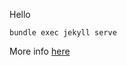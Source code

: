 Hello

```bundle exec jekyll serve```

More info [here](https://jekyllrb.com/tutorials/using-jekyll-with-bundler/)

